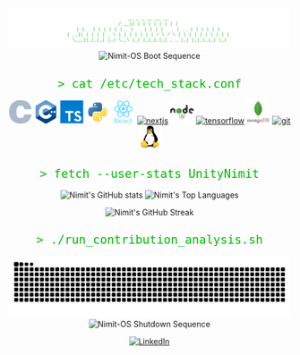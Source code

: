 <div align="center">

<!-- Section 1: The Boot-Up Sequence -->
<!-- Part A: The static ASCII art name, which loads instantly -->
<img src="resources/nimit-ascii.svg" alt="Nimit Aryan ASCII Art" />

<!-- Part B: The animated typing that now ACCUMULATES lines instead of replacing them -->
<img src="https://readme-typing-svg.herokuapp.com?font=Fira+Code&size=15&pause=1000&color=00B900&background=00000000¢er=true&vCenter=true&width=800&height=150&multiline=true&lines=%3E+Booting+Nimit-OS+v1.0...;%3E+System+check...+%5BOK%5D;%3E+Loading+user+profile...+%5BNimit+Aryan%5D;%3E;%3E+Hi+there%2C+welcome+to+my+digital+universe.;%3E+I'm+a+Software+Engineer+%26+Creative+Technologist;%3E+I+build+bridges+between+code+and+creativity." alt="Nimit-OS Boot Sequence" />

</div>

<!-- Section 2: Tech Arsenal -->
<h2 align="center" style="color: #00B900; font-family: 'Fira Code', monospace; font-weight: 500;">> cat /etc/tech_stack.conf</h2>
<p align="center">
    <a target="_blank" href="#"><img src="https://raw.githubusercontent.com/devicons/devicon/master/icons/c/c-original.svg" alt="c" width="42" height="42" /></a>
    <a target="_blank" href="#"><img src="https://raw.githubusercontent.com/devicons/devicon/master/icons/cplusplus/cplusplus-original.svg" alt="cplusplus" width="42" height="42" /></a>
    <a target="_blank" href="#"><img src="https://raw.githubusercontent.com/devicons/devicon/master/icons/typescript/typescript-original.svg" alt="typescript" width="42" height="42" /></a>
    <a target="_blank" href="#"><img src="https://raw.githubusercontent.com/devicons/devicon/master/icons/python/python-original.svg" alt="python" width="42" height="42" /></a>
    <a target="_blank" href="#"><img src="https://raw.githubusercontent.com/devicons/devicon/master/icons/react/react-original-wordmark.svg" alt="react" width="42" height="42" /></a>
    <a target="_blank" href="#"><img src="https://cdn.worldvectorlogo.com/logos/nextjs-2.svg" alt="nextjs" width="42" height="42" /></a>
    <a target="_blank" href="#"><img src="https://raw.githubusercontent.com/devicons/devicon/master/icons/nodejs/nodejs-original-wordmark.svg" alt="nodejs" width="42" height="42" /></a>
    <a target="_blank" href="#"><img src="https://www.vectorlogo.zone/logos/tensorflow/tensorflow-icon.svg" alt="tensorflow" width="42" height="42" /></a>
    <a target="_blank" href="#"><img src="https://raw.githubusercontent.com/devicons/devicon/master/icons/mongodb/mongodb-original-wordmark.svg" alt="mongodb" width="42" height="42" /></a>
    <a target="_blank" href="#"><img src="https://www.vectorlogo.zone/logos/git-scm/git-scm-icon.svg" alt="git" width="42" height="42" /></a>
    <a target="_blank" href="#"><img src="https://raw.githubusercontent.com/devicons/devicon/master/icons/linux/linux-original.svg" alt="linux" width="42" height="42" /></a>
</p>

<!-- Section 3: GitHub Command Center -->
<h2 align="center" style="color: #00B900; font-family: 'Fira Code', monospace; font-weight: 500;">> fetch --user-stats UnityNimit</h2>
<p align="center">
    <img src="https://github-readme-stats.vercel.app/api?username=UnityNimit&show_icons=true&locale=en&theme=tokyonight&count_private=true&hide_border=true" alt="Nimit's GitHub stats" height="192px"/>
    <img src="https://github-readme-stats.vercel.app/api/top-langs?username=UnityNimit&show_icons=true&locale=en&layout=compact&theme=tokyonight&hide_border=true" alt="Nimit's Top Languages" height="192px"/>
</p>
<p align="center">
    <img src="https://github-readme-streak-stats.herokuapp.com/?user=UnityNimit&theme=tokyonight&hide_border=true" alt="Nimit's GitHub Streak" />
</p>

<!-- Section 4: The Snake -->
<h2 align="center" style="color: #00B900; font-family: 'Fira Code', monospace; font-weight: 500;">> ./run_contribution_analysis.sh</h2>
<div align="center">
  <img src="https://raw.githubusercontent.com/UnityNimit/UnityNimit/main/dist/github-contribution-grid-snake.svg" alt="snake" />
</div>

<!-- Section 5: The Shutdown, also with accumulating lines -->
<div align="center">
<img src="https://readme-typing-svg.herokuapp.com?font=Fira+Code&size=15&pause=1000&color=00B900&background=00000000¢er=true&vCenter=true&width=600&height=80&multiline=true&lines=%3E+Find+me+on+LinkedIn;%3E;%3E+session.logout();%3E+SHUTTING+DOWN..." alt="Nimit-OS Shutdown Sequence" />
<p>
    <a href="https://www.linkedin.com/in/nimit-aryan-877985186/" target="_blank"><img src="https://img.shields.io/badge/LinkedIn-0077B5?style=for-the-badge&logo=linkedin&logoColor=white" alt="LinkedIn"/></a>
</p>
</div>